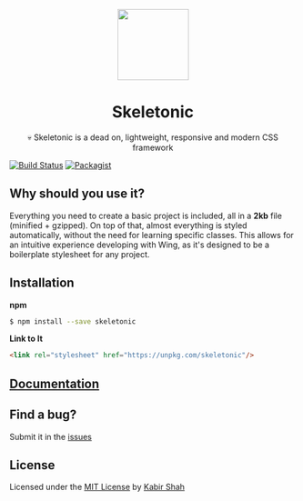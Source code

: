 <p align="center"><a href="https://skeletonic.io" target="_blank"><img width="125"src="https://github.com/reedia/generator-avionic/raw/master/Masthead.png"></a></p>

<h1 align="center">Skeletonic</h1>

<p align="center">💀 Skeletonic is a dead on, lightweight, responsive and modern CSS framework</p>

[![Build Status](https://travis-ci.org/reedia/skeletonic.svg?branch=master)](https://travis-ci.org/reedia/skeletonic)
[![Packagist](https://img.shields.io/badge/license-MIT-blue.svg)](https://kbrsh.github.io/license)

## Why should you use it?

Everything you need to create a basic project is included, all in a **2kb** file (minified + gzipped). On top of that, almost everything is styled automatically, without the need for learning specific classes. This allows for an intuitive experience developing with Wing, as it's designed to be a boilerplate stylesheet for any project.

## Installation

**npm**

```sh
$ npm install --save skeletonic
```

**Link to It**

```html
<link rel="stylesheet" href="https://unpkg.com/skeletonic"/>
```

## [Documentation](https://skeletonic.io/)

## Find a bug?

Submit it in the [issues](https://github.com/reedia/skeletonic/issues)

## License

Licensed under the [MIT License](http://kbrsh.github.io/license) by [Kabir Shah](http://kabir.ml)
